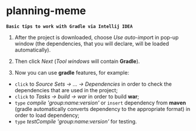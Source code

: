 # planning-meme

**`Basic tips to work with Gradle via Intellij IDEA`**
1. After the project is downloaded, choose *Use auto-impor*t in pop-up window (the dependencies, that you will declare, will be loaded automatically).

2. Then click _Next_ (_Tool windows_ will contain **Gradle**).

3. Now you can use **gradle** features, for example:
- `click` to _Source Sets -> ... -> Dependencies_ in order to check the dependencies that are used in the project;
- `click` to _Tasks -> build -> war_ in order to build **war**;
- `type` _compile 'group:name:version'_ or `insert` dependency from **maven** (gradle automatically converts dependency to the appropriate format) in order to load dependency;
- `type` _testCompile 'group:name:version'_ for testing.